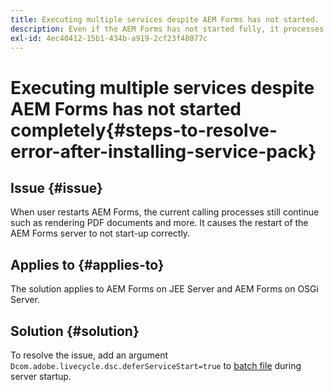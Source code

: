 ```yaml
---
title: Executing multiple services despite AEM Forms has not started.
description: Even if the AEM Forms has not started fully, it processes multiple services.
exl-id: 4ec40412-15b1-434b-a919-2cf23f48077c
---
```

# Executing multiple services despite AEM Forms has not started completely{#steps-to-resolve-error-after-installing-service-pack}


## Issue {#issue}

When user restarts AEM Forms, the current calling processes still continue such as rendering PDF documents and more. It causes the restart of the AEM Forms server to not start-up correctly.

## Applies to {#applies-to}

The solution applies to AEM Forms on JEE Server and AEM Forms on OSGi Server.

## Solution {#solution}

To resolve the issue, add an argument `Dcom.adobe.livecycle.dsc.deferServiceStart=true` to [batch file](https://experienceleague.adobe.com/docs/experience-manager-65/deploying/deploying/command-line-start-and-stop.html#windows-platform-start-bat-script-example) during server startup.
